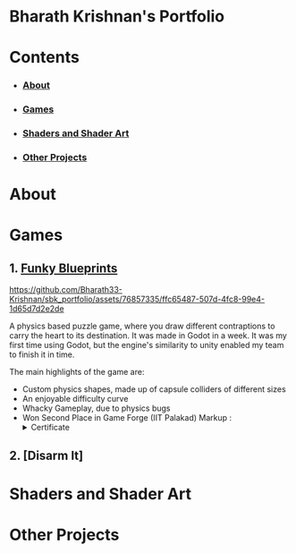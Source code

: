 # Bharath Krishnan's Portfolio

# Contents
- ### [About](#About)
- ### [Games](#Games)
- ### [Shaders and Shader Art](#Shaders)
- ### [Other Projects](#Others)

<a id = "About"></a>
# About

<a id = "Games"></a>
# Games
## 1. [Funky Blueprints](https://bharathk33.itch.io/funkyblueprints)


https://github.com/Bharath33-Krishnan/sbk_portfolio/assets/76857335/ffc65487-507d-4fc8-99e4-1d65d7d2e2de



A physics based puzzle game, where you draw different contraptions to carry the heart to its destination. It was made in Godot in a week. It was my first time using Godot, but the engine's similarity to unity enabled my team to finish it in time.

The main highlights of the game are:
- Custom physics shapes, made up of capsule colliders of different sizes
- An enjoyable difficulty curve
- Whacky Gameplay, due to physics bugs
- Won Second Place in Game Forge (IIT Palakad)
Markup : <details>
           <summary>Certificate</summary>
           <p>![Certificate](https://github.com/Bharath33-Krishnan/sbk_portfolio/assets/76857335/edb007c1-ab28-473f-b1d5-3dcceb595512)</p>
         </details>
## 2. [Disarm It] 

<a id = "Shaders"></a>
# Shaders and Shader Art

<a id = "Others"></a>
# Other Projects


